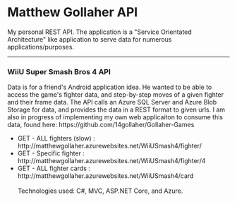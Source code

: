 <h1>
Matthew Gollaher API
</h1>

My personal REST API. The application is a "Service Orientated Architecture" like application to serve data for numerous applications/purposes. 

<hr/>
<h3>WiiU Super Smash Bros 4 API</h3>
Data is for a friend's Android application idea. He wanted to be able to access the game's fighter data, and step-by-step moves of a given fighter and their frame data. The API calls an Azure SQL Server and Azure Blob Storage for data, and provides the data in a REST format to given urls. I am also in progress of implementing my own web applicaiton to consume this data, found here: https://github.com/14gollaher/Gollaher-Games

<ul>
  <li>
    GET - ALL fighters (slow) : http://matthewgollaher.azurewebsites.net/WiiUSmash4/fighter/
  </li>
    <li>
    GET - Specific fighter    : http://matthewgollaher.azurewebsites.net/WiiUSmash4/fighter/4
  </li>
    <li>
    GET - ALL fighter cards   : http://matthewgollaher.azurewebsites.net/WiiUSmash4/card
  </li>
<br/>
Technologies used: C#, MVC, ASP.NET Core, and Azure.


